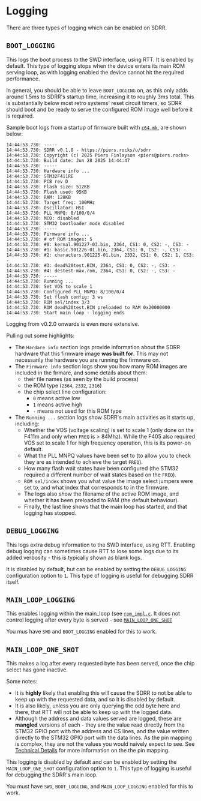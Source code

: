 # Logging

There are three types of logging which can be enabled on SDRR.

## `BOOT_LOGGING`

This logs the boot process to the SWD interface, using RTT.  It is enabled by default.  This type of logging stops when the device enters its main ROM serving loop, as with logging enabled the device cannot hit the required performance.

In general, you should be able to leave `BOOT_LOGGING` on, as this only adds around 1.5ms to SDRR's startup time, increasing it to roughly 3ms total.  This is substantially below most retro systems' reset circuit timers, so SDRR should boot and be ready to serve the configured ROM image well before it is required.

Sample boot logs from a startup of firmware built with [`c64.mk`](/config/c64.mk), are shown below:

```log
14:44:53.730: -----
14:44:53.730: SDRR v0.1.0 - https://piers.rocks/u/sdrr
14:44:53.730: Copyright (c) 2025 Piers Finlayson <piers@piers.rocks>
14:44:53.730: Build date: Jun 28 2025 14:44:47
14:44:53.730: -----
14:44:53.730: Hardware info ...
14:44:53.730: STM32F411RE
14:44:53.730: PCB rev D
14:44:53.730: Flash size: 512KB
14:44:53.730: Flash used: 95KB
14:44:53.730: RAM: 128KB
14:44:53.730: Target freq: 100MHz
14:44:53.730: Oscillator: HSI
14:44:53.730: PLL MNPQ: 8/100/0/4
14:44:53.730: MCO: disabled
14:44:53.730: STM32 bootloader mode disabled
14:44:53.730: -----
14:44:53.730: Firmware info ...
14:44:53.730: # of ROM images: 5
14:44:53.730: #0: kernal.901227-03.bin, 2364, CS1: 0, CS2: -, CS3: -
14:44:53.730: #1: basic.901226-01.bin, 2364, CS1: 0, CS2: -, CS3: -
14:44:53.730: #2: characters.901225-01.bin, 2332, CS1: 0, CS2: 1, CS3: -
14:44:53.730: #3: dead%20test.BIN, 2364, CS1: 0, CS2: -, CS3: -
14:44:53.730: #4: destest-max.rom, 2364, CS1: 0, CS2: -, CS3: -
14:44:53.730: -----
14:44:53.730: Running ...
14:44:53.730: Set VOS to scale 1
14:44:53.730: Configured PLL MNPQ: 8/100/0/4
14:44:53.730: Set flash config: 3 ws
14:44:53.730: ROM sel/index 3/3
14:44:53.730: ROM dead%20test.BIN preloaded to RAM 0x20000000
14:44:53.730: Start main loop - logging ends
```

Logging from v0.2.0 onwards is even more extensive.

Pulling out some highlights:

- The `Hardare info` section logs provide information about the SDRR hardware that this firmware image **was built for**.  This may not necessarily the hardware you are running the firmware on.
- The `Firmware info` section logs show you how many ROM images are included in the firmare, and some details about them:
  - their file names (as seen by the build process)
  - the ROM type (`2364`, `2332`, `2316`)
  - the chip select line configuration:
    - `0` means active low
    - `1` means active high
    - `-` means not used for this ROM type
- The `Running ...` section logs show SDRR's main activities as it starts up, including:
  - Whether the VOS (voltage scaling) is set to scale 1 (only done on the F411m and only when `FREQ` is > 84Mhz).  While the F405 also required VOS set to scale 1 for high frequency operation, this is its power-on default.
  - What the PLL MNPQ values have been set to (to allow you to check they are as intended to achieve the target `FREQ`).
  - How many flash wait states have been configured (the STM32 required a different number of wait states based on the `FREQ`).
  - `ROM sel/index` shows you what value the image select jumpers were set to, and what index that corresponds to in the firmware.
  - The logs also show the filename of the active ROM image, and whether it has been preloaded to RAM (the default behaviour).
  - Finally, the last line shows that the main loop has started, and that logging has stopped.

## `DEBUG_LOGGING`

This logs extra debug information to the SWD interface, using RTT.  Enabling debug logging can sometimes cause RTT to lose some logs due to its added verbosity - this is typically shown as blank logs.

It is disabled by default, but can be enabled by setting the `DEBUG_LOGGING` configuration option to `1`.  This type of logging is useful for debugging SDRR itself.

## `MAIN_LOOP_LOGGING`

This enables logging within the main_loop (see [`rom_impl.c`](/sdrr/src/rom_impl.c).  It does not control logging after every byte is served - see [`MAIN_LOOP_ONE_SHOT`](#main-loop-one-shot)

You mus have `SWD` and `BOOT_LOGGING` enabled for this to work.

## `MAIN_LOOP_ONE_SHOT`

This makes a log after every requested byte has been served, once the chip select has gone inactive.

Some notes:

- It is **highly** likely that enabling this will cause the SDRR to not be able to keep up with the requested data, and so it is disabled by default.
- It is also likely, unless you are only querying the odd byte here and there, that RTT will not be able to keep up with the logged data.
- Although the address and data values served are logged, these are **mangled** versions of each - they are the value read directly from the STM32 GPIO port with the address and CS lines, and the value written directly to the STM32 GPIO port with the data lines.  As the pin mapping is complex, they are not the values you would naively expect to see.  See [Technical Details](/docs/TECHNICAL-DETAILS.md) for more information on the the pin mapping.

This logging is disabled by default and can be enabled by setting the `MAIN_LOOP_ONE_SHOT` configuration option to `1`.  This type of logging is useful for debugging the SDRR's main loop.

You must have `SWD`, `BOOT_LOGGING`, and `MAIN_LOOP_LOGGING` enabled for this to work.
